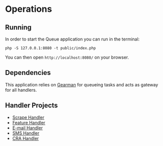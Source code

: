 # Operations

## Running

In order to start the Queue application you can run in the terminal:

```
php -S 127.0.0.1:8080 -t public/index.php
```

You can then open `http://localhost:8080/` on your browser.

## Dependencies

This application relies on [Gearman](http://gearman.org/) for queueing tasks and acts as gateway for all handlers.

## Handler Projects

- [Scrape Handler](https://github.com/veridu/idos-scrape-handler)
- [Feature Handler](https://github.com/veridu/idos-feature-handler)
- [E-mail Handler](https://github.com/veridu/idos-email-handler)
- [SMS Handler](https://github.com/veridu/idos-sms-handler)
- [CRA Handler](https://github.com/veridu/idos-cra-handler)
